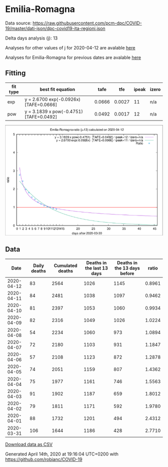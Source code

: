 # Emilia-Romagna

Data source: https://raw.githubusercontent.com/pcm-dpc/COVID-19/master/dati-json/dpc-covid19-ita-regioni.json

Delta days analysis (j): 13

Analyses for other values of j for 2020-04-12 are avalable [here](../2020-04-12/README.md)

Analyses for Emilia-Romagna for previous dates are avalable [here](../README.md)

## Fitting 
|fit type|best fit equation|tafe|tfe|ipeak|izero|
|-------|-----|--------|------|---|---|
|exp|y = 2.6700 exp(-0.0926x)  [TAFE=0.0666]|0.0666|0.0027|11|n/a|
|pow|y = 3.1839 x pow(-0.4751)  [TAFE=0.0492]|0.0492|0.0017|12|n/a|

![Plot](COVID-19_emilia-romagna_j13_2020-04-12.png)

## Data
|Date|Daily deaths|Cumulated deaths|Deaths in the last 13 days|Deaths in the 13 days before|ratio|
|----|----------|-----------|-------|--------------------|-----|
|2020-04-12|83|2564|1026|1145|0.8961|
|2020-04-11|84|2481|1038|1097|0.9462|
|2020-04-10|81|2397|1053|1060|0.9934|
|2020-04-09|82|2316|1049|1026|1.0224|
|2020-04-08|54|2234|1060|973|1.0894|
|2020-04-07|72|2180|1103|931|1.1847|
|2020-04-06|57|2108|1123|872|1.2878|
|2020-04-05|74|2051|1159|807|1.4362|
|2020-04-04|75|1977|1161|746|1.5563|
|2020-04-03|91|1902|1187|659|1.8012|
|2020-04-02|79|1811|1171|592|1.9780|
|2020-04-01|88|1732|1201|494|2.4312|
|2020-03-31|106|1644|1186|428|2.7710|

[Download data as CSV](COVID-19_emilia-romagna_j13_2020-04-12.csv)

Generated April 14th, 2020 at 19:16:04 UTC+0200 with https://github.com/robianc/COVID-19

